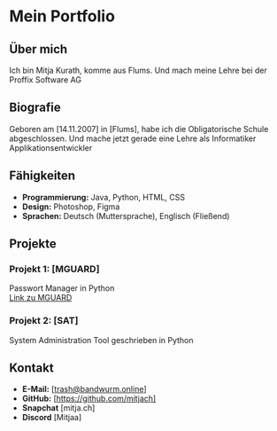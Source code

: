# Mein Portfolio

## Über mich

Ich bin Mitja Kurath, komme aus Flums. Und mach meine Lehre bei der Proffix Software AG


## Biografie

Geboren am [14.11.2007] in [Flums], habe ich die Obligatorische Schule  abgeschlossen. Und mache jetzt gerade eine Lehre als Informatiker Applikationsentwickler

## Fähigkeiten

- **Programmierung:** Java, Python, HTML, CSS
- **Design:** Photoshop, Figma
- **Sprachen:** Deutsch (Muttersprache), Englisch (Fließend)

## Projekte

### Projekt 1: [MGUARD]

Passwort Manager in Python <br>
[Link zu MGUARD](https://github.com/MitjaCH/MGUARD "MGUARD Github Repo")
### Projekt 2: [SAT]

System Administration Tool geschrieben in Python

## Kontakt

- **E-Mail:** [trash@bandwurm.online]
- **GitHub:** [https://github.com/mitjach]
- **Snapchat** [mitja.ch]
- **Discord** [Mitjaa]